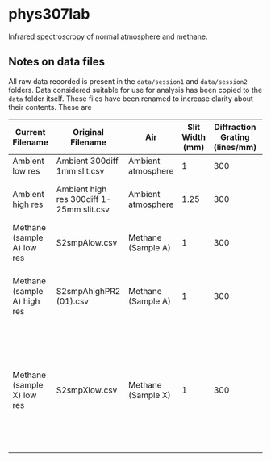 # phys307lab
 
Infrared spectroscropy of normal atmosphere and methane.

## Notes on data files
All raw data recorded is present in the `data/session1` and `data/session2` folders. Data considered suitable for use for analysis has been copied to the `data` folder itself. These files have been renamed to increase clarity about their contents.
These are

Current Filename | Original Filename | Air | Slit Width (mm) | Diffraction Grating (lines/mm) | Wavelength Range (nm) | Wavelength Spacing (nm) | Notes
---------------- | ----------------- | --- | --------------- | ------------------------------ | --------------------- | ----------------------- | -----
Ambient low res | Ambient 300diff 1mm slit.csv | Ambient atmosphere | 1 | 300 | 1000 - 4500 | 10 | Low resolution
Ambient high res | Ambient high res 300diff 1-25mm slit.csv | Ambient atmosphere | 1.25 | 300 | 4150 - 4400 | 0.5 | High resolution look at CO2 absorption
Methane (sample A) low res | S2smpAlow.csv | Methane (Sample A) | 1 | 300 | 1000 - 4500 | 10 | Low resolution
Methane (sample A) high res | S2smpAhighPR2 (01).csv | Methane (Sample A) | 1 | 300 | 3140 - 3500 | 0.5 | Only measurement we made of this type that wasn't ruined by noise
Methane (sample X) low res | S2smpXlow.csv | Methane (Sample X) | 1 | 300 | 1000 - 4599 | 10 | Low resolution. Clearly not a match to expected spectrum for methane, so we concluded this was the impure sample.
